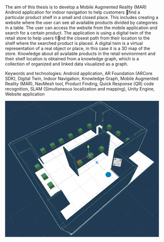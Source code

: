 The aim of this thesis is to develop a Mobile Augmented Reality (MAR) Android application for indoor navigation to help customers find a particular product shelf in a small and closed place. This includes creating a website where the user can see all available products divided by categories in a table. The user can access the website from the mobile application and search for a certain product. The application is using a digital twin of the retail store to help users find the closest path from their location to the shelf where the searched product is placed. A digital twin is a virtual representation of a real object or place, in this case it is a 3D map of the store. Knowledge about all available products in the retail environment and their shelf location is obtained from a knowledge graph, which is a collection of organized and linked data visualized as a graph.

Keywords and technologies: Android application, AR Foundation (ARCore SDK), Digital Twin, Indoor Navigation, Knowledge Graph, Mobile Augmented Reality (MAR), NavMesh tool, Product Finding, Quick Response (QR) code recognition, SLAM (Simultaneous localization and mapping), Unity Engine, Website application

![alt text](https://github.com/tonikozarev/AR-Path-Planning/blob/main/3Dmap.jpg?raw=true)